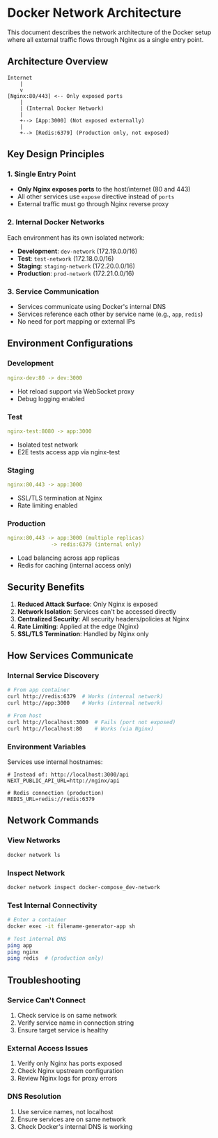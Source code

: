 # Docker Network Architecture

This document describes the network architecture of the Docker setup where all external traffic flows through Nginx as a single entry point.

## Architecture Overview

```
Internet
    |
    v
[Nginx:80/443] <-- Only exposed ports
    |
    | (Internal Docker Network)
    |
    +--> [App:3000] (Not exposed externally)
    |
    +--> [Redis:6379] (Production only, not exposed)
```

## Key Design Principles

### 1. Single Entry Point
- **Only Nginx exposes ports** to the host/internet (80 and 443)
- All other services use `expose` directive instead of `ports`
- External traffic must go through Nginx reverse proxy

### 2. Internal Docker Networks
Each environment has its own isolated network:
- **Development**: `dev-network` (172.19.0.0/16)
- **Test**: `test-network` (172.18.0.0/16)
- **Staging**: `staging-network` (172.20.0.0/16)
- **Production**: `prod-network` (172.21.0.0/16)

### 3. Service Communication
- Services communicate using Docker's internal DNS
- Services reference each other by service name (e.g., `app`, `redis`)
- No need for port mapping or external IPs

## Environment Configurations

### Development
```yaml
nginx-dev:80 -> dev:3000
```
- Hot reload support via WebSocket proxy
- Debug logging enabled

### Test
```yaml
nginx-test:8080 -> app:3000
```
- Isolated test network
- E2E tests access app via nginx-test

### Staging
```yaml
nginx:80,443 -> app:3000
```
- SSL/TLS termination at Nginx
- Rate limiting enabled

### Production
```yaml
nginx:80,443 -> app:3000 (multiple replicas)
              -> redis:6379 (internal only)
```
- Load balancing across app replicas
- Redis for caching (internal access only)

## Security Benefits

1. **Reduced Attack Surface**: Only Nginx is exposed
2. **Network Isolation**: Services can't be accessed directly
3. **Centralized Security**: All security headers/policies at Nginx
4. **Rate Limiting**: Applied at the edge (Nginx)
5. **SSL/TLS Termination**: Handled by Nginx only

## How Services Communicate

### Internal Service Discovery
```bash
# From app container
curl http://redis:6379  # Works (internal network)
curl http://app:3000    # Works (internal network)

# From host
curl http://localhost:3000  # Fails (port not exposed)
curl http://localhost:80    # Works (via Nginx)
```

### Environment Variables
Services use internal hostnames:
```env
# Instead of: http://localhost:3000/api
NEXT_PUBLIC_API_URL=http://nginx/api

# Redis connection (production)
REDIS_URL=redis://redis:6379
```

## Network Commands

### View Networks
```bash
docker network ls
```

### Inspect Network
```bash
docker network inspect docker-compose_dev-network
```

### Test Internal Connectivity
```bash
# Enter a container
docker exec -it filename-generator-app sh

# Test internal DNS
ping app
ping nginx
ping redis  # (production only)
```

## Troubleshooting

### Service Can't Connect
1. Check service is on same network
2. Verify service name in connection string
3. Ensure target service is healthy

### External Access Issues
1. Verify only Nginx has ports exposed
2. Check Nginx upstream configuration
3. Review Nginx logs for proxy errors

### DNS Resolution
1. Use service names, not localhost
2. Ensure services are on same network
3. Check Docker's internal DNS is working